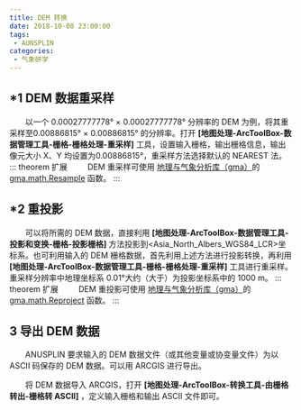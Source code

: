 ```yaml
---
title: DEM 转换
date: 2018-10-08 23:00:00
tags:
 - AUNSPLIN
categories:
 - 气象研学
---
```


## *1 DEM 数据重采样	
&emsp;&emsp;以一个 0.00027777778° × 0.00027777778° 分辨率的 DEM 为例，将其重采样至0.00886815° × 0.00886815° 的分辨率。打开 **[地图处理-ArcToolBox-数据管理工具-栅格-栅格处理-重采样]** 工具，设置输入栅格，输出栅格信息，输出像元大小 X、Y 均设置为0.00886815°，重采样方法选择默认的 NEAREST 法。
::: theorem 扩展
&emsp;&emsp; DEM 重采样可使用 [地理与气象分析库（gma）](http://gma.luosgeo.com/)的 [gma.math.Resample](http://gma.luosgeo.com/UserGuide/rasp.html#resample) 函数。
:::
## *2 重投影
&emsp;&emsp;可以将所需的 DEM 数据，直接利用 **[地图处理-ArcToolBox-数据管理工具-投影和变换-栅格-投影栅格]** 方法投影到<Asia_North_Albers_WGS84_LCR>坐标系。也可利用输入的 DEM 栅格数据，首先利用上述方法进行投影转换，再利用 **[地图处理-ArcToolBox-数据管理工具-栅格-栅格处理-重采样]** 工具进行重采样。重采样分辨率中地理坐标系 0.01°大约（大于）为投影坐标系中的 1000 m。
::: theorem 扩展
&emsp;&emsp; DEM 重投影可使用 [地理与气象分析库（gma）](http://gma.luosgeo.com/)的 [gma.math.Reproject](http://gma.luosgeo.com/UserGuide/rasp.html#reproject) 函数。
:::
## 3 导出 DEM 数据

&emsp;&emsp;ANUSPLIN 要求输入的 DEM 数据文件（或其他变量或协变量文件）为以 ASCII 码保存的 DEM 数据。可以用 ARCGIS 进行导出。

&emsp;&emsp;将 DEM 数据导入 ARCGIS，打开 **[地图处理-ArcToolBox-转换工具-由栅格转出-栅格转 ASCII]** ，定义输入栅格和输出 ASCII 文件即可。


